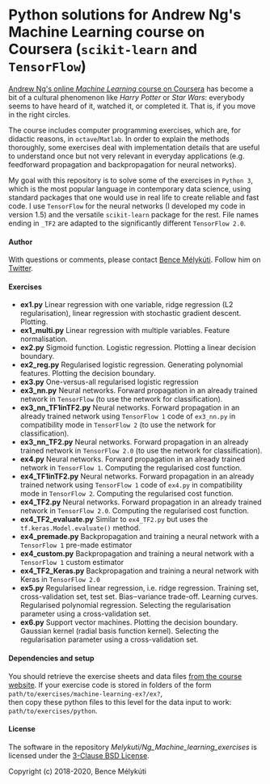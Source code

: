 # Python solutions for Andrew Ng's Machine Learning course on Coursera (`scikit-learn` and `TensorFlow`)


[Andrew Ng's online _Machine Learning_ course on Coursera](https://www.coursera.org/learn/machine-learning) has become a bit of a cultural phenomenon like _Harry Potter_ or _Star Wars_: everybody seems to have heard of it, watched it, or completed it. That is, if you move in the right circles.

The course includes computer programming exercises, which are, for didactic reasons, in `octave`/`Matlab`. In order to explain the methods thoroughly, some exercises deal with implementation details that are useful to understand once but not very relevant in everyday applications (e.g. feedforward propagation and backpropagation for neural networks).

My goal with this repository is to solve some of the exercises in `Python 3`, which is the most popular language in contemporary data science, using standard packages that one would use in real life to create reliable and fast code. I use `TensorFlow` for the neural networks (I developed my code in version 1.5) and the versatile `scikit-learn` package for the rest. File names ending in `_TF2` are adapted to the significantly different `TensorFlow 2.0`.


#### Author

With questions or comments, please contact [Bence Mélykúti](https://github.com/Melykuti). Follow him on [Twitter](https://twitter.com/BMelykuti).


#### Exercises

* **ex1.py** Linear regression with one variable, ridge regression (L2 regularisation), linear regression with stochastic gradient descent. Plotting.
* **ex1\_multi.py** Linear regression with multiple variables. Feature normalisation.
* **ex2.py** Sigmoid function. Logistic regression. Plotting a linear decision boundary.
* **ex2\_reg.py** Regularised logistic regression. Generating polynomial features. Plotting the decision boundary.
* **ex3.py** One-versus-all regularised logistic regression
* **ex3_nn.py** Neural networks. Forward propagation in an already trained network in `TensorFlow` (to use the network for classification).
* **ex3_nn_TF1inTF2.py** Neural networks. Forward propagation in an already trained network using `TensorFlow 1` code of `ex3_nn.py` in compatibility mode in `TensorFlow 2` (to use the network for classification).
* **ex3_nn_TF2.py** Neural networks. Forward propagation in an already trained network in `TensorFlow 2.0` (to use the network for classification).
* **ex4.py** Neural networks. Forward propagation in an already trained network in `TensorFlow 1`. Computing the regularised cost function.
* **ex4_TF1inTF2.py** Neural networks. Forward propagation in an already trained network using `TensorFlow 1` code of `ex4.py` in compatibility mode in `TensorFlow 2`. Computing the regularised cost function.
* **ex4_TF2.py** Neural networks. Forward propagation in an already trained network in `TensorFlow 2.0`. Computing the regularised cost function.
* **ex4_TF2_evaluate.py** Similar to `ex4_TF2.py` but uses the `tf.keras.Model.evaluate()` method.
* **ex4\_premade.py** Backpropagation and training a neural network with a `TensorFlow 1` pre-made estimator
* **ex4\_custom.py** Backpropagation and training a neural network with a `TensorFlow 1` custom estimator
* **ex4\_TF2\_Keras.py** Backpropagation and training a neural network with Keras in `TensorFlow 2.0`
* **ex5.py** Regularised linear regression, i.e. ridge regression. Training set, cross-validation set, test set. Bias‒variance trade-off. Learning curves. Regularised polynomial regression. Selecting the regularisation parameter using a cross-validation set.
* **ex6.py** Support vector machines. Plotting the decision boundary. Gaussian kernel (radial basis function kernel). Selecting the regularisation parameter using a cross-validation set.

#### Dependencies and setup

You should retrieve the exercise sheets and data files [from the course website](https://www.coursera.org/learn/machine-learning). If your exercise code is stored in folders of the form  
`path/to/exercises/machine-learning-ex?/ex?`,  
then copy these python files to this level for the data input to work:  
`path/to/exercises/python`.

#### License

The software in the repository _Melykuti/Ng\_Machine\_learning\_exercises_ is licensed under the [3-Clause BSD License](https://opensource.org/licenses/BSD-3-Clause).

Copyright (c) 2018-2020, Bence Mélykúti
